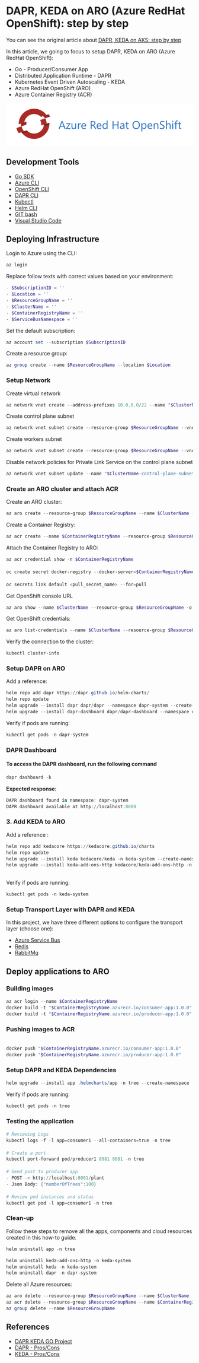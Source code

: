 # DAPR, KEDA on ARO (Azure RedHat OpenShift): step by step

You can see the original article about [DAPR, KEDA on AKS: step by step](https://github.com/diegodocs/dapr-keda-go/blob/main/articles/dapr-keda-aks-en-us.md)

In this article, we going to focus to setup DAPR, KEDA on ARO (Azure RedHat OpenShift):

- Go - Producer/Consumer App
- Distributed Application Runtime - DAPR
- Kubernetes Event Driven Autoscaling - KEDA
- Azure RedHat OpenShift (ARO)
- Azure Container Registry (ACR)

![ARO logo](../docs/aro-logo.png)


## Development Tools

- [Go SDK](https://go.dev/dl/)
- [Azure CLI](https://learn.microsoft.com/pt-br/cli/azure/install-azure-cli)
- [OpenShift CLI](https://docs.openshift.com/container-platform/4.11/cli_reference/openshift_cli/getting-started-cli.html)
- [DAPR CLI](https://docs.dapr.io/getting-started/install-dapr-cli/)
- [Kubectl](https://kubernetes.io/pt-br/docs/tasks/tools/)
- [Helm CLI](https://github.com/helm/helm)
- [GIT bash](https://git-scm.com/downloads)
- [Visual Studio Code](https://code.visualstudio.com/download)

## Deploying Infrastructure

Login to Azure using the CLI:

```powershell
az login
```

Replace follow texts with correct values based on your environment:

```powershell
- $SubscriptionID = ''
- $Location = ''
- $ResourceGroupName = ''
- $ClusterName = ''
- $ContainerRegistryName = ''
- $ServiceBusNamespace = ''
```

Set the default subscription:

```powershell
az account set --subscription $SubscriptionID
```

Create a resource group:

```powershell
az group create --name $ResourceGroupName --location $Location
```

### Setup Network

Create virtual network

```powershell
az network vnet create --address-prefixes 10.0.0.0/22 --name "$ClusterName-vnet" --resource-group $ResourceGroupName
```

Create control plane subnet

```powershell
az network vnet subnet create --resource-group $ResourceGroupName --vnet-name "$ClusterName-vnet" --name "$ClusterName-control-plane-subnet" --address-prefixes 10.0.0.0/23
```

Create workers subnet

```powershell
az network vnet subnet create --resource-group $ResourceGroupName --vnet-name "$ClusterName-vnet" --name "$ClusterName-worker-subnet" --address-prefixes 10.0.2.0/23
```

Disable network policies for Private Link Service on the control plane subnet

```powershell
az network vnet subnet update --name "$ClusterName-control-plane-subnet" --resource-group $ResourceGroupName --vnet-name "$ClusterName-vnet" --disable-private-link-service-network-policies true
```

### Create an ARO cluster and attach ACR

Create an ARO cluster:

```powershell
az aro create --resource-group $ResourceGroupName --name $ClusterName --vnet "$ClusterName-vnet" --master-subnet "$ClusterName-control-plane-subnet" --worker-subnet "$ClusterName-worker-subnet"
```

Create a Container Registry:

```powershell
az acr create --name $ContainerRegistryName --resource-group $ResourceGroupName --sku basic
```

Attach the Container Registry to ARO:

```powershell
az acr credential show -n $ContainerRegistryName

oc create secret docker-registry --docker-server=$ContainerRegistryName.azurecr.io --docker-username=<user name> --docker-password=<your password>--docker-email=unused acr-secret

oc secrets link default <pull_secret_name> --for=pull
```

Get OpenShift console URL

```powershell
az aro show --name $ClusterName --resource-group $ResourceGroupName -o tsv --query consoleProfile
```

Get OpenShift credentials:

```powershell
az aro list-credentials --name $ClusterName --resource-group $ResourceGroupName -o tsv
```

Verify the connection to the cluster:

```powershell
kubectl cluster-info
```

### Setup DAPR on ARO

Add a reference:

```powershell
helm repo add dapr https://dapr.github.io/helm-charts/   
helm repo update
helm upgrade --install dapr dapr/dapr --namespace dapr-system --create-namespace
helm upgrade --install dapr-dashboard dapr/dapr-dashboard --namespace dapr-system --create-namespace
```

Verify if pods are running:

```powershell
kubectl get pods -n dapr-system
```

### DAPR Dashboard

#### To access the DAPR dashboard, run the following command

```powershell
dapr dashboard -k
```

**Expected response:**

```powershell
DAPR dashboard found in namespace: dapr-system
DAPR dashboard available at http://localhost:8080
```

### 3. Add KEDA to ARO

Add a reference :

```powershell
helm repo add kedacore https://kedacore.github.io/charts
helm repo update
helm upgrade --install keda kedacore/keda -n keda-system --create-namespace
helm upgrade --install keda-add-ons-http kedacore/keda-add-ons-http -n keda-system --create-namespace
 
```

Verify if pods are running:

```powershell
kubectl get pods -n keda-system
```

### Setup Transport Layer with DAPR and KEDA

In this project, we have three different options to configure the transport layer (choose one):

- [Azure Service Bus](https://github.com/diegodocs/dapr-keda-go/setup-infra-azsbus.md)
- [Redis](https://github.com/diegodocs/dapr-keda-go/setup-infra-redis.md)
- [RabbitMq](https://github.com/diegodocs/dapr-keda-go/setup-infra-rbmq.md)

## Deploy applications to ARO

### Building images

```powershell
az acr login --name $ContainerRegistryName
docker build -t "$ContainerRegistryName.azurecr.io/consumer-app:1.0.0" -f cmd/consumer/dockerfile .
docker build -t "$ContainerRegistryName.azurecr.io/producer-app:1.0.0" -f cmd/producer/dockerfile .
```

### Pushing images to ACR

```powershell

docker push "$ContainerRegistryName.azurecr.io/consumer-app:1.0.0" 
docker push "$ContainerRegistryName.azurecr.io/producer-app:1.0.0" 
```

### Setup DAPR and KEDA Dependencies

```powershell
helm upgrade --install app .helmcharts/app -n tree --create-namespace
```

Verify if pods are running:

```powershell
kubectl get pods -n tree
```

### Testing the application

```powershell
# Reviewing Logs
kubectl logs -f -l app=consumer1 --all-containers=true -n tree

# Create a port
kubectl port-forward pod/producer1 8081 8081 -n tree

# Send post to producer app
- POST -> http://localhost:8081/plant
- Json Body: {"numberOfTrees":100}

# Review pod instances and status
kubectl get pod -l app=consumer1 -n tree
```

### Clean-up

Follow these steps to remove all the apps, components and cloud resources created in this how-to guide.

```powershell
helm uninstall app -n tree
```

```powershell
helm uninstall keda-add-ons-http -n keda-system
helm uninstall keda -n keda-system
helm uninstall dapr -n dapr-system
```

Delete all Azure resources:

```powershell
az aro delete --resource-group $ResourceGroupName --name $ClusterName
az acr delete --resource-group $ResourceGroupName --name $ContainerRegistryName
az group delete --name $ResourceGroupName
```

## References

- [DAPR KEDA GO Project](https://github.com/diegodocs/dapr-keda-go)
- [DAPR - Pros/Cons](https://github.com/diegodocs/dapr-keda-go/docs/dapr-pros-cons.md)
- [KEDA  - Pros/Cons](https://github.com/diegodocs/dapr-keda-go/docs/keda-pros-cons.md)
